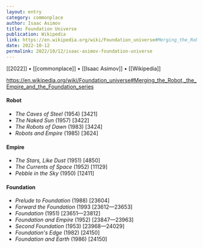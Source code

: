 ```yaml
---
layout: entry
category: commonplace
author: Isaac Asimov
title: Foundation Universe
publication: Wikipedia
link: https://en.wikipedia.org/wiki/Foundation_universe#Merging_the_Robot,_the_Empire_and_the_Foundation_series
date: 2022-10-12
permalink: 2022/10/12/isaac-asimov-foundation-universe
---
```


[[2022]] • [[commonplace]] • [[Isaac Asimov]] • [[Wikipedia]]

https://en.wikipedia.org/wiki/Foundation_universe#Merging_the_Robot,_the_Empire_and_the_Foundation_series

#### Robot

* *The Caves of Steel* (1954) [3421]
* *The Naked Sun* (1957) [3422]
* *The Robots of Dawn* (1983) [3424]
* *Robots and Empire* (1985) [3624]

#### Empire

* *The Stars, Like Dust* (1951) [4850]
* *The Currents of Space* (1952) [11129]
* *Pebble in the Sky* (1950) [12411]

#### Foundation

* *Prelude to Foundation* (1988) [23604]
* *Forward the Foundation* (1993 [23612—23653]
* *Foundation* (1951) [23651—23812]
* *Foundation and Empire* (1952) [23847—23963]
* *Second Foundation* (1953) [23968—24029]
* *Foundation's Edge* (1982) [24150]
* *Foundation and Earth* (1986) [24150]
